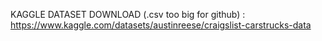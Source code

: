 KAGGLE DATASET DOWNLOAD (.csv too big for github) : https://www.kaggle.com/datasets/austinreese/craigslist-carstrucks-data
